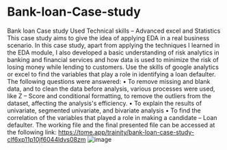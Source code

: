 # Bank-loan-Case-study
Bank loan Case study
Used Technical skills – Advanced excel and Statistics
This case study aims to give the idea of applying EDA in a real business scenario. In this case study, apart from applying the techniques I learned in the EDA module, I also developed a basic understanding of risk analytics in banking and financial services and how data is used to minimize the risk of losing money while lending to customers. Use the skills of google analytics or excel to find the variables that play a role in identifying a loan defaulter. The following questions were answered:
•	To remove missing and blank data, and to clean the data before analysis, various processes were used, like  Z – Score and conditional formatting, to remove the outliers from the dataset, affecting the analysis's efficiency.
•	To explain the results of univariate, segmented univariate, and bivariate analysis
•	To find the correlation of the variables that played a role in making a candidate – Loan defaulter.
The working file and the final presented file can be accessed at the following link: 
https://tome.app/trainity/bank-loan-case-study-clf6xp11p10jf6044ldvs08zm
![image](https://user-images.githubusercontent.com/128585105/226855922-d36d8cf8-0802-407c-a739-2cd047c83ea3.png)
